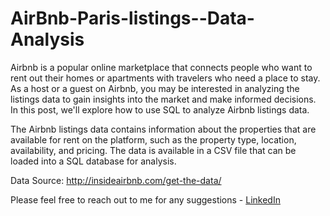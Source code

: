 # AirBnb-Paris-listings--Data-Analysis

Airbnb is a popular online marketplace that connects people who want to rent out their homes or apartments with travelers who need a place to stay. As a host or a guest on Airbnb, you may be interested in analyzing the listings data to gain insights into the market and make informed decisions. In this post, we'll explore how to use SQL to analyze Airbnb listings data.

The Airbnb listings data contains information about the properties that are available for rent on the platform, such as the property type, location, availability, and pricing. The data is available in a CSV file that can be loaded into a SQL database for analysis. 

Data Source: http://insideairbnb.com/get-the-data/


Please feel free to reach out to me for any suggestions - [LinkedIn](https://www.linkedin.com/in/amulya-kulkarni/)
